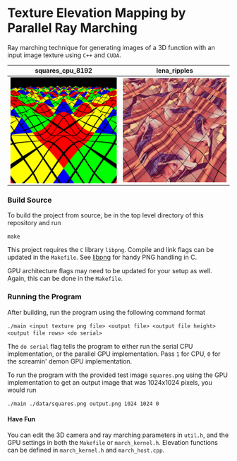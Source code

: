 # Texture Elevation Mapping by Parallel Ray Marching

Ray marching technique for generating images of a 3D function with an input image texture using `C++` and `CUDA`.

squares_cpu_8192           | lena_ripples
:-------------------------:|:-------------------------:
<img src='./data/squares_cpu_8192.png' align="left" width=256> | <img src='./data/lena_ripples.png' align="right" width=256>

### Build Source
To build the project from source, be in the top level directory of this repository and run
```
make
```
This project requires the `C` library `libpng`. Compile and link flags can be updated in the `Makefile`. See [libpng](http://www.libpng.org/pub/png/libpng.html) for handy PNG handling in C.

GPU architecture flags may need to be updated for your setup as well. Again, this can be done in the `Makefile`.

### Running the Program
After building, run the program using the following command format
```
./main <input texture png file> <output file> <output file height> <output file rows> <do serial>
```
The `do serial` flag tells the program to either run the serial CPU implementation, or the parallel GPU implementation. Pass `1` for CPU, `0` for the screamin' demon GPU implementation.  

To run the program with the provided test image `squares.png` using the GPU implementation to get an output image that was 1024x1024 pixels, you would run

```
./main ./data/squares.png output.png 1024 1024 0
```

#### Have Fun

You can edit the 3D camera and ray marching parameters in `util.h`, and the GPU settings in both the `Makefile` or `march_kernel.h`. Elevation functions can be defined in `march_kernel.h` and `march_host.cpp`.
